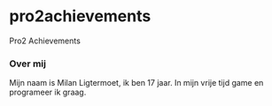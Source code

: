 # pro2achievements
Pro2 Achievements

### Over mij
Mijn naam is Milan Ligtermoet, ik ben 17 jaar. In mijn vrije tijd game en programeer ik graag.
